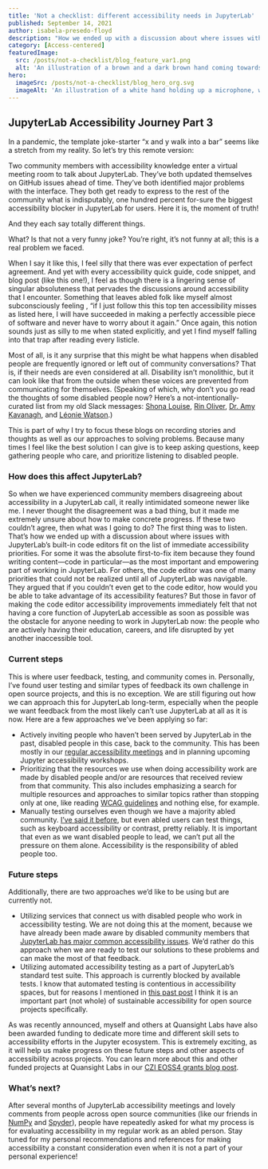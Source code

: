 ```yaml
---
title: 'Not a checklist: different accessibility needs in JupyterLab'
published: September 14, 2021
author: isabela-presedo-floyd
description: "How we ended up with a discussion about where issues with JupyterLab’s built-in code editors fit on the list of immediate accessibility priorities."
category: [Access-centered]
featuredImage:
  src: /posts/not-a-checklist/blog_feature_var1.png
  alt: 'An illustration of a brown and a dark brown hand coming towards each other to pass a business card with the logo of Quansight Labs.'
hero:
  imageSrc: /posts/not-a-checklist/blog_hero_org.svg
  imageAlt: 'An illustration of a white hand holding up a microphone, with some graphical elements highlighting the top of the microphone.'
---
```


## JupyterLab Accessibility Journey Part 3

In a pandemic, the template joke-starter “x and y walk into a bar” seems like 
a stretch from my reality. So let’s try this remote version:

Two community members with accessibility knowledge enter a virtual meeting 
room to talk about JupyterLab. They’ve both updated themselves on GitHub issues 
ahead of time. They’ve both identified major problems with the interface. They 
both get ready to express to the rest of the community what is indisputably, 
one hundred percent for-sure the biggest accessibility blocker in JupyterLab 
for users. Here it is, the moment of truth! 

And they each say totally different things. 

What? Is that not a very funny joke? You’re right, it’s not funny at all; this 
is a real problem we faced.

When I say it like this, I feel silly that there was ever expectation of 
perfect agreement. And yet with every accessibility quick guide, code snippet, 
and blog post (like this one!), I feel as though there is a lingering sense of 
singular absoluteness that pervades the discussions around accessibility that 
I encounter. Something that leaves abled folk like myself almost subconsciously 
feeling , “if I just follow this this top ten accessibility misses as listed 
here, I will have succeeded in making a perfectly accessible piece of software 
and never have to worry about it again.” Once again, this notion sounds just as 
silly to me when stated explicitly, and yet I find myself falling into that 
trap after reading every listicle. 

Most of all, is it any surprise that this might be what happens when disabled 
people are frequently ignored or left out of community conversations? That is, 
if their needs are even considered at all. Disability isn’t monolithic, but it 
can look like that from the outside when these voices are prevented from 
communicating for themselves. (Speaking of which, why don’t you go read the 
thoughts of some disabled people now? Here’s a not-intentionally-curated list 
from my old Slack messages: [Shona Louise](http://www.shonalouise.com/2020/10/im-tired-of-fighting-for-my-rights-as.html), 
[Rin Oliver](https://ckoliver.com/published.html), 
[Dr. Amy Kavanagh](https://twitter.com/BlondeHistorian), 
and [Léonie Watson](https://tink.uk/).)

This is part of why I try to focus these blogs on recording stories and 
thoughts as well as our approaches to solving problems. Because many times I 
feel like the best solution I can give is to keep asking questions, keep 
gathering people who care, and prioritize listening to disabled people.

### How does this affect JupyterLab?

So when we have experienced community members disagreeing about accessibility 
in a JupyterLab call, it really intimidated someone newer like me. I never 
thought the disagreement was a bad thing, but it made me extremely unsure 
about how to make concrete progress. If these two couldn’t agree, then what was 
I going to do? The first thing was to listen. That’s how we ended up with a 
discussion about where issues with JupyterLab’s built-in code editors fit on 
the list of immediate accessibility priorities. For some it was the absolute 
first-to-fix item because they found writing content—code in particular—as the 
most important and empowering part of working in JupyterLab. For others, the 
code editor was one of many priorities that could not be realized until all of 
JupyterLab was navigable. They argued that if you couldn’t even get to the 
code editor, how would you be able to take advantage of its accessibility 
features? But those in favor of making the code editor accessibility 
improvements immediately felt that not having a core function of JupyterLab 
accessible as soon as possible was the obstacle for anyone needing to work in 
JupyterLab now: the people who are actively having their education, careers, 
and life disrupted by yet another inaccessible tool.

### Current steps

This is where user feedback, testing, and community comes in. Personally, I’ve 
found user testing and similar types of feedback its own challenge in open 
source projects, and this is no exception. We are still figuring out how we 
can approach this for JupyterLab long-term, especially when the people we want 
feedback from the most likely can’t use JupyterLab at all as it is now. Here 
are a few approaches we’ve been applying so far:

- Actively inviting people who haven’t been served by JupyterLab in the past, 
disabled people in this case, back to the community. This has been mostly in 
our [regular accessibility meetings](https://jupyter.readthedocs.io/en/latest/community/content-community.html#jupyter-community-meetings) 
and in planning upcoming Jupyter accessibility workshops.
- Prioritizing that the resources we use when doing accessibility work are 
made by disabled people and/or are resources that received review from that 
community. This also includes emphasizing a search for multiple resources and 
approaches to similar topics rather than stopping only at one, like reading 
[WCAG guidelines](https://www.w3.org/TR/WCAG21/) and nothing else, for example.
- Manually testing ourselves even though we have a majority abled community. 
[I’ve said it before](https://labs.quansight.org/blog/2021/03/accessibility-whos-responsible/), 
but even abled users can test things, such as keyboard accessibility or 
contrast, pretty reliably. It is important that even as we want disabled 
people to lead, we can’t put all the pressure on them alone. Accessibility is 
the responsibility of abled people too.

### Future steps

Additionally, there are two approaches we’d like to be using but are currently 
not.

- Utilizing services that connect us with disabled people who work in 
accessibility testing. We are not doing this at the moment, because we have 
already been made aware by disabled community members that 
[JupyterLab has major common accessibility issues](https://github.com/jupyterlab/jupyterlab/issues/9399). 
We’d rather do this approach when we are ready to test our solutions to these 
problems and can make the most of that feedback.
- Utilizing automated accessibility testing as a part of JupyterLab’s standard 
test suite. This approach is currently blocked by available tests. I know that 
automated testing is contentious in accessibility spaces, but for reasons I 
mentioned in [this past post](https://labs.quansight.org/blog/2021/05/putting-out-the-fire/) 
I think it is an important part (not whole) of sustainable accessibility for 
open source projects specifically.

As was recently announced, myself and others at Quansight Labs have also been 
awarded funding to dedicate more time and different skill sets to 
accessibility efforts in the Jupyter ecosystem. This is extremely exciting, as 
it will help us make progress on these future steps and other aspects of 
accessibility across projects. You can learn more about this and other funded 
projects at Quansight Labs in our [CZI EOSS4 grants blog post](https://labs.quansight.org/blog/2021/08/czi-eoss4-grants-at-quansight-labs/).

### What’s next?

After several months of JupyterLab accessibility meetings and lovely comments 
from people across open source communities (like our friends in [NumPy](https://numpy.org/) 
and [Spyder](https://www.spyder-ide.org/)), people have repeatedly asked for 
what my process is for evaluating accessibility in my regular work as an abled 
person. Stay tuned for my personal recommendations and references for making 
accessibility a constant consideration even when it is not a part of your 
personal experience!